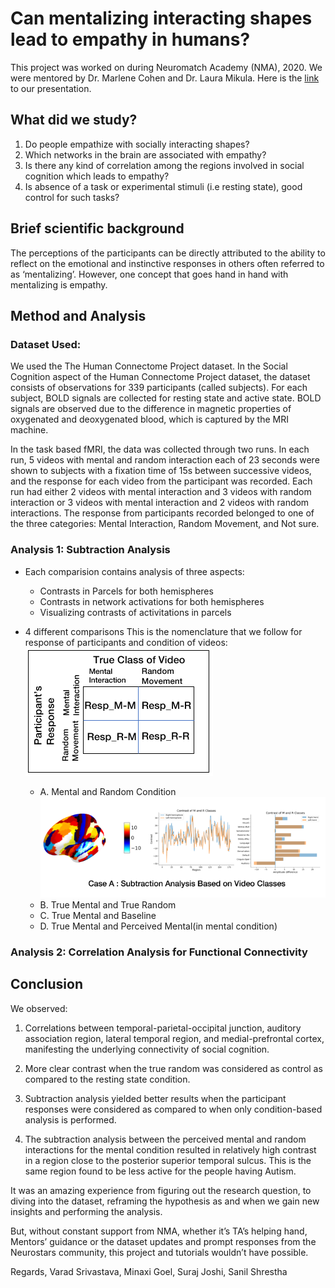 # Can mentalizing interacting shapes lead to empathy in humans?

This project was worked on during Neuromatch Academy (NMA), 2020.  We were mentored by Dr. Marlene Cohen and Dr. Laura Mikula.
Here is the [link](https://www.youtube.com/watch?v=ZSeQvp-rpTE) to our presentation.

## What did we study?
1. Do people empathize with socially interacting shapes?  
2. Which networks in the brain are associated with empathy?
3. Is there any kind of correlation among the regions involved in social cognition which leads to empathy? 
4. Is absence of a task or experimental stimuli (i.e resting state), good control for such tasks? 

## Brief scientific background 
The perceptions of the participants can be directly attributed to the ability to reflect on the emotional and instinctive responses in others often referred to as ‘mentalizing’. However, one concept that goes hand in hand with mentalizing is empathy. 

## Method and Analysis
### Dataset Used: 
We used the The Human Connectome Project dataset. In the Social Cognition aspect of the Human Connectome Project dataset, the dataset consists of observations for 339      participants (called subjects). For each subject, BOLD signals are collected for resting state and active state. BOLD signals are observed due to the difference in magnetic properties of oxygenated and deoxygenated blood, which is captured by the MRI machine. 

In the task based fMRI, the data was collected through two runs. In each run, 5 videos with mental and random interaction each of 23 seconds were shown to subjects with a fixation time of 15s between successive videos, and the response for each video from the participant was recorded. Each run had either 2 videos with mental interaction and 3 videos with random interaction or 3 videos with mental interaction and 2 videos with random interactions. The response from participants recorded belonged to one of the three categories: Mental Interaction, Random Movement, and Not sure.

### Analysis 1: Subtraction Analysis 
- Each comparision contains analysis of three aspects:
  - Contrasts in Parcels for both hemispheres
  - Contrasts in network activations for both hemispheres
  - Visualizing contrasts of activitations in parcels
  
- 4 different comparisons
This is the nomenclature that we follow for response of participants and condition of videos:
![Nomenclature](images/nomen.PNG?raw=true "Nomenclature")
  - A. Mental and Random Condition
  ![Case A](images/A.PNG?raw=true "Case A")
  - B. True Mental and True Random 
  - C. True Mental and Baseline
  - D. True Mental and Perceived Mental(in mental condition)
  
  
### Analysis 2: Correlation Analysis for Functional Connectivity


## Conclusion
We observed:
1. Correlations between temporal-parietal-occipital junction, auditory association region, lateral temporal region, and medial-prefrontal cortex, manifesting the underlying connectivity of social cognition.

2. More clear contrast when the true random was considered as control as compared to the resting state condition.

3. Subtraction analysis yielded better results when the participant responses were considered as compared to when only condition-based analysis is performed.

4. The subtraction analysis between the perceived mental and random interactions for the mental condition resulted in relatively high contrast in a region close to the posterior superior temporal sulcus. This is the same region found to be less active for the people having Autism.

It was an amazing experience from figuring out the research question, to diving into the dataset, reframing the hypothesis as and when we gain new insights and performing the analysis.

But, without constant support from NMA, whether it’s TA’s helping hand, Mentors’ guidance or the dataset updates and prompt responses from the Neurostars community, this project and tutorials wouldn’t have possible.

Regards,
Varad Srivastava, Minaxi Goel, Suraj Joshi, Sanil Shrestha
